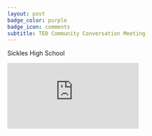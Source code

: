```yaml
---
layout: post
badge_color: purple
badge_icon: comments
subtitle: TED Community Conversation Meeting
---
```


Sickles High School


<div class="embed-responsive embed-responsive-16by9">
<iframe class="embed-responsive-item" src="https://www.youtube-nocookie.com/embed/3Sdoq34Vjlg?rel=0" frameborder="0" allowfullscreen></iframe>
</div>
